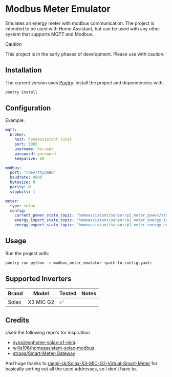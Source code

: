 # Modbus Meter Emulator

Emulates an energy meter with modbus communication. The project is intended to be used with Home Assistant, but can be
used with any other system that supports MQTT and Modbus.

> [!CAUTION]
> This project is in the early phases of development. Please use with caution.

## Installation

The current version uses [Poetry](https://python-poetry.org).
Install the project and dependencies with:

```bash
poetry install
```

## Configuration

Example:

```yaml
mqtt:
  broker:
    host: homeassistant.local
    port: 1883
    username: ha-user
    password: password
    keepalive: 60

modbus:
  port: "/dev/ttyUSB0"
  baudrate: 9600
  bytesize: 8
  parity: N
  stopbits: 1

meter:
  type: solax
  config:
    current_power_state_topic: "homeassistant/sensor/p1_meter_power/state"
    energy_import_state_topic: "homeassistant/sensor/p1_meter_energy_import/state"
    energy_export_state_topic: "homeassistant/sensor/p1_meter_energy_export/state"
```

## Usage

Run the project with:

```bash
poetry run python -m modbus_meter_emulator <path-to-config-yaml>
```

## Supported Inverters

| Brand | Model     | Tested             | Notes |
|-------|-----------|--------------------|-------|
| Solax | X3 MIC G2 | :white_check_mark: |       |

## Credits

Used the following repo's for inspiration

- [syssi/esphome-solax-x1-mini](https://github.com/syssi/esphome-solax-x1-mini/).
- [wills106/homeassistant-solax-modbus](https://github.com/wills106/homeassistant-solax-modbus)
- [straga/Smart-Meter-Gateway](https://github.com/straga/Smart-Meter-Gateway)

And huge thanks
to [raenji-sk/Solax-X3-MIC-G2-Virtual-Smart-Meter](https://github.com/raenji-sk/Solax-X3-MIC-G2-Virtual-Smart-Meter) for
basically sorting out all the used addresses, so I don't have to.
